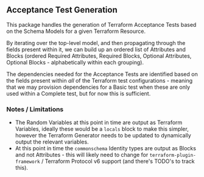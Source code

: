 ## Acceptance Test Generation

This package handles the generation of Terraform Acceptance Tests based on the Schema Models for a given Terraform Resource.

By iterating over the top-level model, and then propagating through the fields present within it, we can build up an ordered list of Attributes and Blocks (ordered Required Attributes, Required Blocks, Optional Attributes, Optional Blocks - alphabetically within each grouping).

The dependencies needed for the Acceptance Tests are identified based on the fields present within _all_ of the Terraform test configurations - meaning that we may provision dependencies for a Basic test when these are only used within a Complete test, but for now this is sufficient.

### Notes / Limitations

* The Random Variables at this point in time are output as Terraform Variables, ideally these would be a `locals` block to make this simpler, however the Terraform Generator needs to be updated to dynamically output the relevant variables.
* At this point in time the `commonschema` Identity types are output as Blocks and not Attributes - this will likely need to change for `terraform-plugin-framework` / Terraform Protocol v6 support (and there's TODO's to track this).

